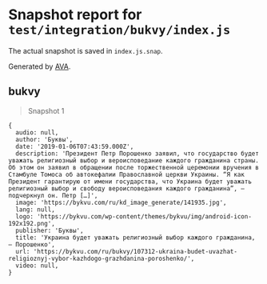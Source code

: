 # Snapshot report for `test/integration/bukvy/index.js`

The actual snapshot is saved in `index.js.snap`.

Generated by [AVA](https://avajs.dev).

## bukvy

> Snapshot 1

    {
      audio: null,
      author: 'Буквы',
      date: '2019-01-06T07:43:59.000Z',
      description: 'Президент Петр Порошенко заявил, что государство будет уважать религиозный выбор и вероисповедание каждого гражданина страны. Об этом он заявил в обращении после торжественной церемонии вручения в Стамбуле Томоса об автокефалии Православной церкви Украины. “Я как Президент гарантирую от имени государства, что Украина будет уважать религиозный выбор и свободу вероисповедания каждого гражданина”, – подчеркнул он. Петр […]',
      image: 'https://bykvu.com/ru/kd_image_generate/141935.jpg',
      lang: null,
      logo: 'https://bykvu.com/wp-content/themes/bykvu/img/android-icon-192x192.png',
      publisher: 'Буквы',
      title: 'Украина будет уважать религиозный выбор каждого гражданина, – Порошенко',
      url: 'https://bykvu.com/ru/bukvy/107312-ukraina-budet-uvazhat-religioznyj-vybor-kazhdogo-grazhdanina-poroshenko/',
      video: null,
    }
